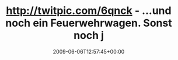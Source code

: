 ---
retweeted: false
source: <a href="http://twitter.com" rel="nofollow">Twitter Web Client</a>
entities:
  hashtags:
  - text: a9
    indices:
    - '86'
    - '89'
  - text: osterfeld
    indices:
    - '90'
    - '100'
  symbols: []
  user_mentions: []
  urls: []
display_text_range:
- '0'
- '100'
favorite_count: '0'
id_str: '2053875121'
truncated: false
retweet_count: '0'
id: '2053875121'
created_at: Sat Jun 06 12:57:45 +0000 2009
favorited: false
full_text: 'http://twitpic.com/6qnck - ...und noch ein Feuerwehrwagen. Sonst noch
  jemand im Stau? #a9 #osterfeld'
lang: de
tags:
- a9
- osterfeld
- pesos/twitter
date: '2009-06-06T12:57:45+00:00'
src: https://twitter.com/bascht/status/2053875121
original_url: https://twitter.com/bascht/status/2053875121
type: twitter_tweet
text: 'http://twitpic.com/6qnck - ...und noch ein Feuerwehrwagen. Sonst noch jemand
  im Stau? #a9 #osterfeld'
title: http://twitpic.com/6qnck - ...und noch ein Feuerwehrwagen. Sonst noch j

---